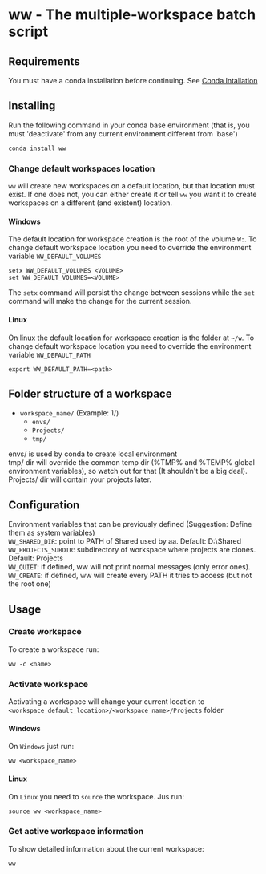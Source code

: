 # ww - The multiple-workspace batch script

## Requirements

You must have a conda installation before continuing.
See [Conda Intallation](https://conda.io/projects/conda/en/latest/user-guide/install/index.html) 


## Installing

Run the following command in your conda base environment (that is, you must 'deactivate' from any current environment different from 'base')

```
conda install ww
```

### Change default workspaces location

`ww` will create new workspaces on a default location, but that location must exist. If one does not, you can either create it or tell `ww` you want it to create workspaces on a different (and existent) location.

#### Windows

The default location for workspace creation is the root of the volume `W:`. 
To change default workspace location you need to override the environment variable `WW_DEFAULT_VOLUMES`

```
setx WW_DEFAULT_VOLUMES <VOLUME>
set WW_DEFAULT_VOLUMES=<VOLUME>
```

The `setx` command will persist the change between sessions while the `set` command will make the change for the current session.

#### Linux

On linux the default location for workspace creation is the folder at `~/w`. 
To change default workspace location you need to override the environment variable `WW_DEFAULT_PATH`

```
export WW_DEFAULT_PATH=<path>
```


## Folder structure of a workspace

- ```workspace_name/``` (Example: 1/)
    - ```envs/```
    - ```Projects/```
    - ```tmp/```

envs/ is used by conda to create local environment  
tmp/ dir will override the common temp dir (%TMP% and %TEMP% global environment variables), so watch out for that (It shouldn't be a big deal).  
Projects/ dir will contain your projects later.


## Configuration

Environment variables that can be previously defined (Suggestion: Define them as system variables)  
```WW_SHARED_DIR```:      point to PATH of Shared used by aa. Default: D:\Shared  
```WW_PROJECTS_SUBDIR```: subdirectory of workspace where projects are clones. Default: Projects  
```WW_QUIET```:           if defined, ww will not print normal messages (only error ones).  
```WW_CREATE```:          if defined, ww will create every PATH it tries to access (but not the root one)


## Usage

### Create workspace

To create a workspace run:

```
ww -c <name>
```

### Activate workspace

Activating a workspace will change your current location to `<workspace_default_location>/<workspace_name>/Projects` folder

#### Windows
On `Windows` just run:

```
ww <workspace_name>
```

#### Linux

On `Linux` you need to `source` the workspace. Jus run:

```
source ww <workspace_name>
```

### Get active workspace information 

To show detailed information about the current workspace:

```
ww
```
